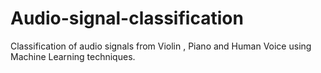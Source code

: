 # Audio-signal-classification
Classification of audio signals from Violin , Piano and Human Voice using Machine Learning techniques.
